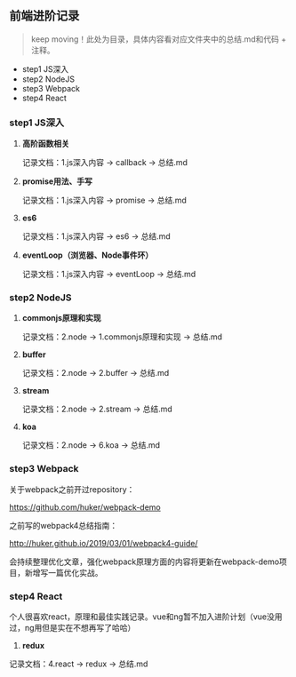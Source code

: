 ## 前端进阶记录
> keep moving！此处为目录，具体内容看对应文件夹中的总结.md和代码 + 注释。

- step1 JS深入
- step2 NodeJS
- step3 Webpack
- step4 React

### step1 JS深入
1. **高阶函数相关**

   记录文档：1.js深入内容 -> callback -> 总结.md

2. **promise用法、手写**

   记录文档：1.js深入内容 -> promise -> 总结.md

3. **es6** 

   记录文档：1.js深入内容 -> es6 -> 总结.md

4. **eventLoop（浏览器、Node事件环）**

   记录文档：1.js深入内容 -> eventLoop -> 总结.md

### step2 NodeJS

1. **commonjs原理和实现**

   记录文档：2.node -> 1.commonjs原理和实现 -> 总结.md

2. **buffer**

   记录文档：2.node -> 2.buffer -> 总结.md

4. **stream**

   记录文档：2.node -> 2.stream -> 总结.md

6. **koa**

   记录文档：2.node -> 6.koa -> 总结.md

 ### step3 Webpack

关于webpack之前开过repository：

https://github.com/huker/webpack-demo

之前写的webpack4总结指南：

http://huker.github.io/2019/03/01/webpack4-guide/

会持续整理优化文章，强化webpack原理方面的内容将更新在webpack-demo项目，新增写一篇优化实战。

### step4 React

个人很喜欢react，原理和最佳实践记录。vue和ng暂不加入进阶计划（vue没用过，ng用但是实在不想再写了哈哈）
1. **redux**

  记录文档：4.react -> redux -> 总结.md